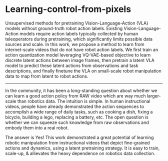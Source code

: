 # Learning-control-from-pixels

Unsupervised methods for pretraining Vision-Language-Action (VLA) models without ground-truth robot action labels. Existing Vision-Language-Action models require action labels typically collected by human teleoperators during pretraining, which significantly limits possible data sources and scale. In this work, we propose a method to learn from internet-scale videos that do not have robot action labels. We first train an action quantization model leveraging VQ-VAE-based objective to learn discrete latent actions between image frames, then pretrain a latent VLA model to predict these latent actions from observations and task descriptions, and finally finetune the VLA on small-scale robot manipulation data to map from latent to robot actions.

*** 

In the community, it has been a long-standing question about whether we can learn a good action policy from RAW video which are way much larger-scale than robotics data. The intuition is simple. In human instructional videos, people have already demonstrated the action sequences to accomplish a wide range of daily tasks, such as cooking a dish, fixing a bicycle, building a lego, replacing a battery, etc. The open question is whether we can squeeze such knowledge from raw observations and embody them into a real robot. 

The answer is Yes! This work demonstrated a great potential of learning robotic manipulation from instructional videos that depict fine-grained actions and dynamics, using a latent pretraining strategy. It is easy to train, scale-up, & allievates the heavy dependence on robotics data collection.
